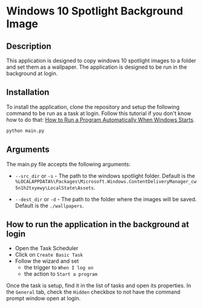 # Windows 10 Spotlight Background Image

## Description

This application is designed to copy windows 10 spotlight images to a folder and set them as a wallpaper. The application is designed to be run in the background at login.

## Installation

To install the application, clone the repository and setup the following command to be run as a task at login. Follow this tutorial if you don't know how to do that: [How to Run a Program Automatically When Windows Starts](https://www.howtogeek.com/228467/how-to-make-a-program-run-at-startup-on-any-computer/).

```bash
python main.py
```

## Arguments

The main.py file accepts the following arguments:

- `--src_dir` or `-s` - The path to the windows spotlight folder. Default is the `%LOCALAPPDATA%\Packages\Microsoft.Windows.ContentDeliveryManager_cw5n1h2txyewy\LocalState\Assets`.
  
- `--dest_dir` or `-d` - The path to the folder where the images will be saved. Default is the `./wallpapers`.

## How to run the application in the background at login

- Open the Task Scheduler
- Click on `Create Basic Task`
- Follow the wizard and set 
  - the trigger to `When I log on`
  - the action to `Start a program`

Once the task is setup, find it in the list of tasks and open its properties. In the `General` tab, check the `Hidden` checkbox to not have the command prompt window open at login.